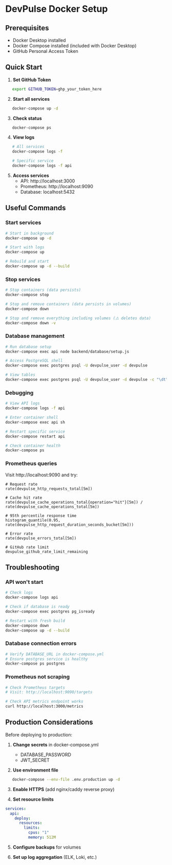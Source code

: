 # DevPulse Docker Setup

## Prerequisites

- Docker Desktop installed
- Docker Compose installed (included with Docker Desktop)
- GitHub Personal Access Token

## Quick Start

1. **Set GitHub Token**

```bash
   export GITHUB_TOKEN=ghp_your_token_here
```

2. **Start all services**

```bash
   docker-compose up -d
```

3. **Check status**

```bash
   docker-compose ps
```

4. **View logs**

```bash
   # All services
   docker-compose logs -f

   # Specific service
   docker-compose logs -f api
```

5. **Access services**
   - API: http://localhost:3000
   - Prometheus: http://localhost:9090
   - Database: localhost:5432

## Useful Commands

### Start services

```bash
# Start in background
docker-compose up -d

# Start with logs
docker-compose up

# Rebuild and start
docker-compose up -d --build
```

### Stop services

```bash
# Stop containers (data persists)
docker-compose stop

# Stop and remove containers (data persists in volumes)
docker-compose down

# Stop and remove everything including volumes (⚠️ deletes data)
docker-compose down -v
```

### Database management

```bash
# Run database setup
docker-compose exec api node backend/database/setup.js

# Access PostgreSQL shell
docker-compose exec postgres psql -U devpulse_user -d devpulse

# View tables
docker-compose exec postgres psql -U devpulse_user -d devpulse -c "\dt"
```

### Debugging

```bash
# View API logs
docker-compose logs -f api

# Enter container shell
docker-compose exec api sh

# Restart specific service
docker-compose restart api

# Check container health
docker-compose ps
```

### Prometheus queries

Visit http://localhost:9090 and try:

```promql
# Request rate
rate(devpulse_http_requests_total[5m])

# Cache hit rate
rate(devpulse_cache_operations_total{operation="hit"}[5m]) / rate(devpulse_cache_operations_total[5m])

# 95th percentile response time
histogram_quantile(0.95, rate(devpulse_http_request_duration_seconds_bucket[5m]))

# Error rate
rate(devpulse_errors_total[5m])

# GitHub rate limit
devpulse_github_rate_limit_remaining
```

## Troubleshooting

### API won't start

```bash
# Check logs
docker-compose logs api

# Check if database is ready
docker-compose exec postgres pg_isready

# Restart with fresh build
docker-compose down
docker-compose up -d --build
```

### Database connection errors

```bash
# Verify DATABASE_URL in docker-compose.yml
# Ensure postgres service is healthy
docker-compose ps postgres
```

### Prometheus not scraping

```bash
# Check Prometheus targets
# Visit: http://localhost:9090/targets

# Check API metrics endpoint works
curl http://localhost:3000/metrics
```

## Production Considerations

Before deploying to production:

1. **Change secrets** in docker-compose.yml

   - DATABASE_PASSWORD
   - JWT_SECRET

2. **Use environment file**

```bash
   docker-compose --env-file .env.production up -d
```

3. **Enable HTTPS** (add nginx/caddy reverse proxy)

4. **Set resource limits**

```yaml
services:
  api:
    deploy:
      resources:
        limits:
          cpus: "1"
          memory: 512M
```

5. **Configure backups** for volumes

6. **Set up log aggregation** (ELK, Loki, etc.)
